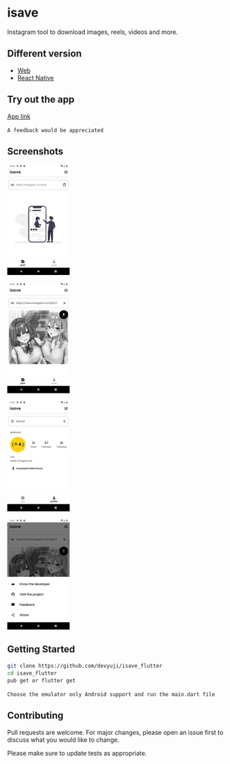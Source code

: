 # isave

Instagram tool to download images, reels, videos and more.

## Different version

- [Web](https://github.com/devyuji/isave)
- [React Native](https://github.com/devyuji/isave-app)

## Try out the app

[App link](https://github.com/devyuji/isave_flutter/releases)

`A feedback would be appreciated`

## Screenshots

[<img src="/assets/screenshots/main.png"
    alt="Main section"
    height="256">](/assets/screenshots/main.png)

[<img src="/assets/screenshots/post.png"
    alt="Post section"
    height="256">](/assets/screenshots/post.png)

[<img src="/assets/screenshots/profile.png"
    alt="Profile section"
    height="256">](/assets/screenshots/profile.png)

[<img src="/assets/screenshots/menu.png"
    alt="Menu section"
    height="256">](/assets/screenshots/menu.png)

## Getting Started

```bash
git clone https://github.com/devyuji/isave_flutter
cd isave_flutter
pub get or flutter get
```

`Choose the emulator only Android support and run the main.dart file`

## Contributing

Pull requests are welcome. For major changes, please open an issue first to discuss what you would like to change.

Please make sure to update tests as appropriate.
